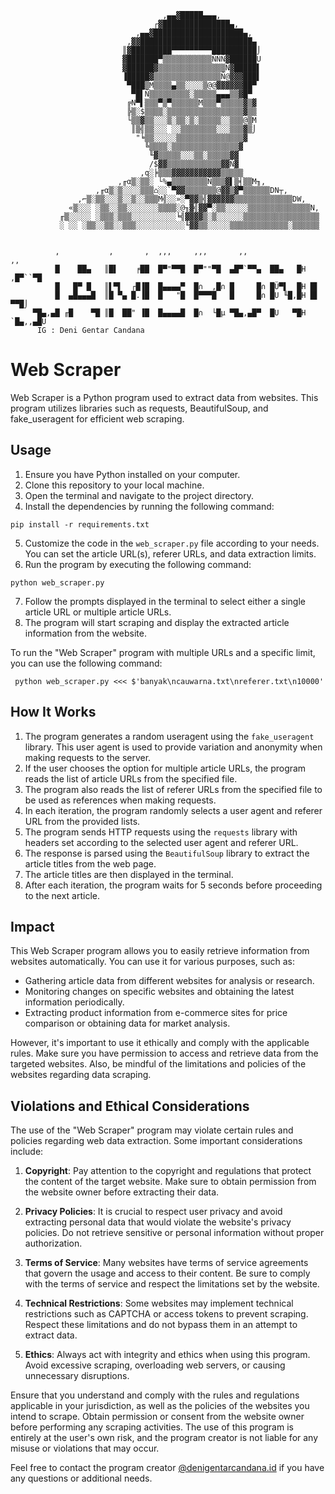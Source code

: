 
     
     
                                      ,▄▄▓█████▄▄▄,
                                    ┌▓███████████████▄,
                                ,▄▄▓████████████████████▄,
                              ,▓▓█████████████████████████▄
                             ║▓█████████▀▀▀▀▀▀▀▀▀██████████⌡
                             ▓███████▀▒▒▒▒▒▒▒▒▒▒▒ÑÑÑ▓██████U
                             ▓██████▓▒▒▒▒▒▒▒▒▒▒▒▒▒▒▒Ñ▓█████▌
                             ▐█████▓▒▒▒▒▒▒▒▒▒▒▒▒▒▒▒Ñ@▓▓▓███▌
                              ▀███▒M▒▒▒▒▄▒▒░░░░▒@@▓▓▓▓▓▓██▀
                               ▀█▌Ñ▒▒▒▒▒▒▒▒▒░▒▒▒▒▒▄▄▄▒▒▓█▀
                              ╔N▀▌▒▒▒▀▒▀▒▒▒▒▒▒M▒▒▒▀▒▒▒▒▒▓▒▓
                              ╠▒░$▒▒▒▒░▒▒▒▒▒▒▒▒▒▒▒▒▒▒▒▒▒▓▒▒
                              └▒▒▓▒▒░░░▒░▒▒░▒░▒▒▒▒▒░░▒▒▒@▒M
                               ║▒╣▒▒░░░ ░░▒▒▒▒▒▒▒▒░░░▒▒▒▓▒⌡
                                "╘▒▒░░░░░▒▒▒▒▒▒▒▒▒▒▒▒▒▒▒▓
                                  ╚▒▒▒▒░▒▒▒▒▒▒▒▒▒▒▒▒▒▒▒▓
                                   ╙▓▒▒▒▒▒░░░▒▒░▒▒▒▒▒▓▓
                                   /$▓▓▒▒▒▒▒▒▒▒▒▒▒▒▓▓Ñ▓
                                 ,q░╞▒▒▒▓▓▓▓▓▓▓▓▓▓▓▒▒▒▒▒
                            ,╓α▒░▒▒░ └%▄▒▒▒▒▒▒▒▒Ñ▒▒▒▓▌▒╡▒▒M╖,
                       ,╓α▒░▒░░░░▒▒▒⌂░░`▀▓▓▒▒▒▒▒▒▒@▓▓▒▓▀▒▒▒▒▒▒DN┬,
                   ,⌐▒░▒▒░░░▒░░▒░░▒▒▒M╣░░»░▀▓▓▒╣▓▓▓▓▓▓▒▒▒▒▒▒▒▒▒▒▒▒▒DW,
                 «▒░░░ ░▒▒░░▒▒░░░░░░░▒▒▒▒░@╖▓╣▓▓▀░▒▒░░░░░▒▒▒▒▒▒▒▒▒▒▒▒▒▒N,
               ╓▒░░░░░ ░▒▒▒░▒▒▒░░░░░░░░░░╘╣▓▓▓▓▒░▒░░░░░░▒▒▒▒▒▒▒▒▒▒▒▒▒▒▒▒▒
               ░ ░░ ░▒▒░░▒▒░░▒▒▒░░░░░░░░░░░╙▓▓▒▒░░░░░▒▒▒▒▒▒▒▒▒▒▒▒▒░▒▒▒▒▒▒
     
     
              ,           ,       ,  ,,,     ,,,       ,,                 ,,
              █    ██▄   ║█▌    ╒██  █▀"▀▀█  █▀""▀█  ▄█▀`▀▀▄  ██▄   █H ,█▀``▀█
              █   █▀ █   ║▌▀▌  ┌█▐█  █▄▄▄▄▀  █∩  ,█∩ █     █∩ █Ü▀▌  █H █▌
              █  ▄█▄▄▄█  ║█ ▀▄ █.▐█  █   "█  █▀▀▀█   █     █∩ █U ╙█,█H █▌  ▀▀█⌡
         ▀█▄,▄█ ╓█    ▀█ ║█  ██" ▐█  █▄▄▄▄█  █∩  └█µ ▀█▄,▄█▀  █U   ▀█H `█▄,,▄█U
          IG : Deni Gentar Candana
     
    

# Web Scraper

Web Scraper is a Python program used to extract data from websites. This program utilizes libraries such as requests, BeautifulSoup, and fake_useragent for efficient web scraping.

## Usage

1. Ensure you have Python installed on your computer.
2. Clone this repository to your local machine.
3. Open the terminal and navigate to the project directory.
4. Install the dependencies by running the following command:

`pip install -r requirements.txt`

5. Customize the code in the `web_scraper.py` file according to your needs. You can set the article URL(s), referer URLs, and data extraction limits.
6. Run the program by executing the following command:

`python web_scraper.py`

7. Follow the prompts displayed in the terminal to select either a single article URL or multiple article URLs.
8. The program will start scraping and display the extracted article information from the website.




To run the "Web Scraper" program with multiple URLs and a specific limit, you can use the following command:


` python web_scraper.py <<< $'banyak\ncauwarna.txt\nreferer.txt\n10000'`

## How It Works

1. The program generates a random useragent using the `fake_useragent` library. This user agent is used to provide variation and anonymity when making requests to the server.
2. If the user chooses the option for multiple article URLs, the program reads the list of article URLs from the specified file.
3. The program also reads the list of referer URLs from the specified file to be used as references when making requests.
4. In each iteration, the program randomly selects a user agent and referer URL from the provided lists.
5. The program sends HTTP requests using the `requests` library with headers set according to the selected user agent and referer URL.
6. The response is parsed using the `BeautifulSoup` library to extract the article titles from the web page.
7. The article titles are then displayed in the terminal.
8. After each iteration, the program waits for 5 seconds before proceeding to the next article.

## Impact

This Web Scraper program allows you to easily retrieve information from websites automatically. You can use it for various purposes, such as:

- Gathering article data from different websites for analysis or research.
- Monitoring changes on specific websites and obtaining the latest information periodically.
- Extracting product information from e-commerce sites for price comparison or obtaining data for market analysis.

However, it's important to use it ethically and comply with the applicable rules. Make sure you have permission to access and retrieve data from the targeted websites. Also, be mindful of the limitations and policies of the websites regarding data scraping.

## Violations and Ethical Considerations

The use of the "Web Scraper" program may violate certain rules and policies regarding web data extraction. Some important considerations include:

1. **Copyright**: Pay attention to the copyright and regulations that protect the content of the target website. Make sure to obtain permission from the website owner before extracting their data.

2. **Privacy Policies**: It is crucial to respect user privacy and avoid extracting personal data that would violate the website's privacy policies. Do not retrieve sensitive or personal information without proper authorization.

3. **Terms of Service**: Many websites have terms of service agreements that govern the usage and access to their content. Be sure to comply with the terms of service and respect the limitations set by the website.

4. **Technical Restrictions**: Some websites may implement technical restrictions such as CAPTCHA or access tokens to prevent scraping. Respect these limitations and do not bypass them in an attempt to extract data.

5. **Ethics**: Always act with integrity and ethics when using this program. Avoid excessive scraping, overloading web servers, or causing unnecessary disruptions.

Ensure that you understand and comply with the rules and regulations applicable in your jurisdiction, as well as the policies of the websites you intend to scrape. Obtain permission or consent from the website owner before performing any scraping activities. The use of this program is entirely at the user's own risk, and the program creator is not liable for any misuse or violations that may occur.

Feel free to contact the program creator [@denigentarcandana.id](https://www.instagram.com/denigentarcandana.id/) if you have any questions or additional needs.


